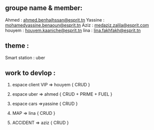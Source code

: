 ## groupe name & member:
Ahmed : ahmed.benhajhssan@esprit.tn
Yassine : mohamedyassine.benaoun@esprit.tn
Aziz : medaziz.zalila@esprit.com
houyem : houyem.kaaniche@esprit.tn
lina : lina.fakhfakh@esprit.tn

## theme :
Smart station : uber

## work to devlop : 
 1. espace client VIP => houyem
 {
    CRUD
 }
 2. espace uber => ahmed
 {
    CRUD + PRIME + FUEL
 }

 3. espace cars =>yassine
 {
    CRUD
 }

 4. MAP => lina
 {
    CRUD
 }

 5. ACCIDENT => aziz
 {
    CRUD
 }

